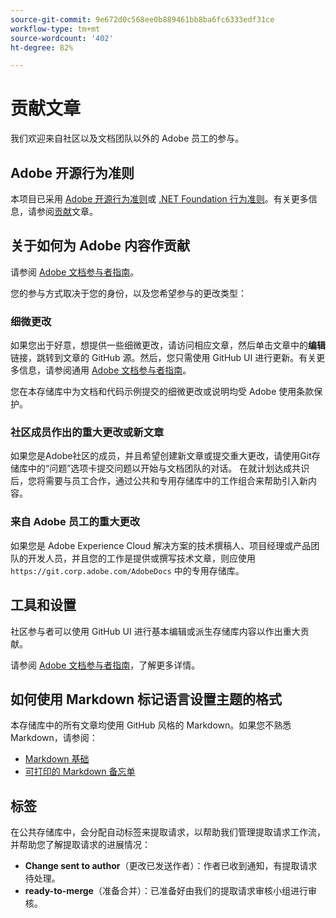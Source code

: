 ```yaml
---
source-git-commit: 9e672d0c568ee0b889461bb8ba6fc6333edf31ce
workflow-type: tm+mt
source-wordcount: '402'
ht-degree: 82%

---
```

# 贡献文章

我们欢迎来自社区以及文档团队以外的 Adobe 员工的参与。


## Adobe 开源行为准则

本项目已采用 [Adobe 开源行为准则](code-of-conduct.md)或 [.NET Foundation 行为准则](https://dotnetfoundation.org/code-of-conduct)。有关更多信息，请参阅[贡献](contributing.md)文章。

## 关于如何为 Adobe 内容作贡献

请参阅 [Adobe 文档参与者指南](https://experienceleague.adobe.com/docs/contributor/contributor-guide/introduction.html?lang=zh-Hans)。

您的参与方式取决于您的身份，以及您希望参与的更改类型：

### 细微更改

如果您出于好意，想提供一些细微更改，请访问相应文章，然后单击文章中的&#x200B;**编辑**&#x200B;链接，跳转到文章的 GitHub 源。然后，您只需使用 GitHub UI 进行更新。有关更多信息，请参阅通用 [Adobe 文档参与者指南](https://experienceleague.adobe.com/docs/contributor/contributor-guide/introduction.html?lang=zh-Hans)。

您在本存储库中为文档和代码示例提交的细微更改或说明均受 Adobe 使用条款保护。

### 社区成员作出的重大更改或新文章

如果您是Adobe社区的成员，并且希望创建新文章或提交重大更改，请使用Git存储库中的“问题”选项卡提交问题以开始与文档团队的对话。 在就计划达成共识后，您将需要与员工合作，通过公共和专用存储库中的工作组合来帮助引入新内容。

<!--
If you submit a pull request with significant changes to documentation and code examples, you will see a message in the pull request asking you to submit an online contribution license agreement (CLA). We need you to complete the online form before we can review your pull request.
-->

### 来自 Adobe 员工的重大更改

如果您是 Adobe Experience Cloud 解决方案的技术撰稿人、项目经理或产品团队的开发人员，并且您的工作是提供或撰写技术文章，则应使用 `https://git.corp.adobe.com/AdobeDocs` 中的专用存储库。

<!--Employees from other parts of the Adobe world should use the public repository for minor updates.-->

## 工具和设置

社区参与者可以使用 GitHub UI 进行基本编辑或派生存储库内容以作出重大贡献。

请参阅 [Adobe 文档参与者指南](https://experienceleague.adobe.com/docs/contributor/contributor-guide/introduction.html?lang=zh-Hans)，了解更多详情。

## 如何使用 Markdown 标记语言设置主题的格式

本存储库中的所有文章均使用 GitHub 风格的 Markdown。如果您不熟悉 Markdown，请参阅：

* [Markdown 基础](https://docs.github.com/zh/get-started/writing-on-github/getting-started-with-writing-and-formatting-on-github)
* [可打印的 Markdown 备忘单](https://guides.github.com/pdfs/markdown-cheatsheet-online.pdf)

## 标签

在公共存储库中，会分配自动标签来提取请求，以帮助我们管理提取请求工作流，并帮助您了解提取请求的进展情况：

* **Change sent to author**（更改已发送作者）：作者已收到通知，有提取请求待处理。
* **ready-to-merge**（准备合并）：已准备好由我们的提取请求审核小组进行审核。
